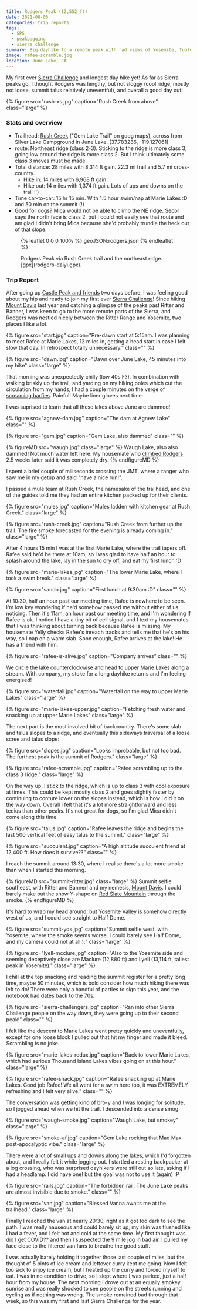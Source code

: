 ```yaml
---
title: Rodgers Peak (12,552 ft)
date: 2021-08-06
categories: trip reports
tags:
  - SPS
  - peakbagging
  - sierra challenge
summary: Big dayhike to a remote peak with rad views of Yosemite, Tuolumne, and Mammoth. Wildfire smoke.
image: rafee-scramble.jpg
location: June Lake, CA
---
```


My first ever [Sierra Challenge](https://snwburd.com/bob/challenge/2021) and longest day hike yet! As far as Sierra peaks go, I thought Rodgers was lengthy, but not sloggy (cool ridge, mostly not loose, summit talus relatively uneventful), and overall a good day out!

{% figure src="rush-xs.jpg" caption="Rush Creek from above" class="large" %}

### Stats and overview

- Trailhead: [Rush Creek](https://www.fs.usda.gov/recarea/inyo/recreation/camping-cabins/recarea/?recid=20668&actid=43) ("Gem Lake Trail" on goog maps), across from Silver Lake Campground in June Lake. (37.783236, -119.127061)
- route: Northeast ridge (class 2-3). Sticking to the ridge is more class 3, going low around the ridge is more class 2. But I think ultimately some class 3 moves must be made.
- Total distance: 28 miles with 8,314 ft gain. 22.3 mi trail and 5.7 mi cross-country.
  - Hike in: 14 miles with 6,968 ft gain
  - Hike out: 14 miles with 1,374 ft gain. Lots of ups and downs on the trail :')
- Time car-to-car: 15 hr 15 min. With 1.5 hour swim/nap at Marie Lakes :D and 50 min on the summit (!)
- Good for dogs? Mica would not be able to climb the NE ridge. Secor says the north face is class 2, but I could not easily see that route and am glad I didn't bring Mica because she'd probably trundle the heck out of that slope.

<figure>

{% leaflet 0 0 0 100% %}
geoJSON:rodgers.json
{% endleaflet %}
<figcaption>
Rodgers Peak via Rush Creek trail and the northeast ridge. [gpx](rodgers-daiyi.gpx).

</figcaption>
</figure>

### Trip Report

After going up [Castle Peak and friends](/blog/castle-peak) two days before, I was feeling good about my hip and ready to join my first ever [Sierra Challenge](https://snwburd.com/bob/challenge/2021)! Since hiking [Mount Davis](/blog/Mount-Davis) last year and catching a glimpse of the peaks past Ritter and Banner, I was keen to go to the more remote parts of the Sierra, and Rodgers was nestled nicely between the Ritter Range and Yosemite, two places I like a lot.

{% figure src="start.jpg" caption="Pre-dawn start at 5:15am. I was planning to meet Rafee at Marie Lakes, 12 miles in, getting a head start in case I felt slow that day. In retrospect totally unnecessary." class="" %}

{% figure src="dawn.jpg" caption="Dawn over June Lake, 45 minutes into my hike" class="large" %}

That morning was unexpectedly chilly (low 40s F?). In combination with walking briskly up the trail, and yarding on my hiking poles which cut the circulation from my hands, I had a couple minutes on the verge of [screaming barfies](https://gripped.com/profiles/screaming-barfies-why-and-how-to-avoid). Painful! Maybe liner gloves next time.

I was suprised to learn that all these lakes above June are dammed!

<div class="photos large">
{% figure src="agnew-dam.jpg" caption="The dam at Agnew Lake" class="" %}

{% figure src="gem.jpg" caption="Gem Lake, also dammed" class="" %}
</div>

{% figureMD src="waugh.jpg" class="large" %}
Waugh Lake, also also dammed! Not much water left here. My housemate who [climbed Rodgers](https://www.peakbagger.com/climber/ascent.aspx?aid=1740989) 2.5 weeks later said it was completely dry.
{% endfigureMD %}

I spent a brief couple of miliseconds crossing the JMT, where a ranger who saw me in my getup and said "have a nice run!".

I passed a mule team at Rush Creek, the namesake of the trailhead, and one of the guides told me they had an entire kitchen packed up for their clients.

{% figure src="mules.jpg" caption="Mules ladden with kitchen gear at Rush Creek." class="large" %}

{% figure src="rush-creek.jpg" caption="Rush Creek from further up the trail. The fire smoke forecasted for the evening is already coming in." class="large" %}

After 4 hours 15 min I was at the first Marie Lake, where the trail tapers off. Rafee said he'd be there at 10am, so I was glad to have half an hour to splash around the lake, lay in the sun to dry off, and eat my first lunch :D

{% figure src="marie-lakes.jpg" caption="The lower Marie Lake, where I took a swim break." class="large" %}

{% figure src="sando.jpg" caption="First lunch at 9:30am :D" class="" %}

At 10:30, half an hour past our meeting time, Rafee is nowhere to be seen. I'm low key wondering if he'd somehow passed me without either of us noticing. Then it's 11am, an hour past our meeting time, and I'm wondering if Rafee is ok. I notice I have a tiny bit of cell signal, and I text my housemates that I was thinking about turning back because Rafee is missing. My housemate Yelly checks Rafee's inreach tracks and tells me that he's on his way, so I nap on a warm slab. Soon enough, Rafee arrives at the lake! He has a friend with him.

{% figure src="rafee-is-alive.jpg" caption="Company arrives" class="" %}

We circle the lake counterclockwise and head to upper Marie Lakes along a stream. With company, my stoke for a long dayhike returns and I'm feeling energised!

{% figure src="waterfall.jpg" caption="Waterfall on the way to upper Marie Lakes" class="large" %}

{% figure src="marie-lakes-upper.jpg" caption="Fetching fresh water and snacking up at upper Marie Lakes" class="large" %}

The next part is the most involved bit of backcountry. There's some slab and talus slopes to a ridge, and eventually this sideways traversal of a loose scree and talus slope:

{% figure src="slopes.jpg" caption="Looks improbable, but not too bad. The furthest peak is the summit of Rodgers." class="large" %}

{% figure src="rafee-scramble.jpg" caption="Rafee scrambling up to the class 3 ridge." class="large" %}

On the way up, I stick to the ridge, which is up to class 3 with cool exposure at times. This could be kept mostly class 2 and goes slightly faster by continuing to conture lower on the slopes instead, which is how I did it on the way down. Overall I felt that it's a lot more straightforward and less tedius than other peaks. It's not great for dogs, so I'm glad Mica didn't come along this time.

{% figure src="talus.jpg" caption="Rafee leaves the ridge and begins the last 500 vertical feet of easy talus to the summit." class="large" %}

{% figure src="succulent.jpg" caption="A high altitude succulent friend at 12,400 ft. How does it survive??" class="" %}

I reach the summit around 13:30, where I realise there's a lot more smoke than when I started this morning.

{% figureMD src="summit-ritter.jpg" class="large" %}
Summit selfie southeast, with Ritter and Banner! and my nemesis, [Mount Davis](../Mount-Davis). I could barely make out the snow Y-shape on [Red Slate Mountain](../Red-Slate-Mountain) through the smoke.
{% endfigureMD %} 

It's hard to wrap my head around, but Yosemite Valley is somehow directly west of us, and I could see straight to Half Dome.

{% figure src="summit-yos.jpg" caption="Summit selfie west, with Yosemite, where the smoke seems worse. I could barely see Half Dome, and my camera could not at all ):" class="large" %}

{% figure src="lyell-mcclure.jpg" caption="Also to the Yosemite side and seeming deceptively close are Maclure (12,880 ft) and Lyell (13,114 ft, tallest peak in Yosemite)." class="large" %}

I chill at the top snacking and reading the summit register for a pretty long time, maybe 50 minutes, which is bold consider how much hiking there was left to do! There were only a handful of parties to sign this year, and the notebook had dates back to the 70s.

{% figure src="sierra-challengers.jpg" caption="Ran into other Sierra Challenge people on the way down, they were going up to their second peak!" class="" %}

I felt like the descent to Marie Lakes went pretty quickly and uneventfully, except for one loose block I pulled out that hit my finger and made it bleed. Scrambling is no joke.

{% figure src="marie-lakes-redux.jpg" caption="Back to lower Marie Lakes, which had serious Thousand Island Lakes vibes going on at this hour." class="large" %}

{% figure src="rafee-snack.jpg" caption="Rafee snacking up at Marie Lakes. Good job Rafee! We all went for a swim here too, it was EXTREMELY refreshing and I felt very alive." class="" %}

The conversation was getting kind of bro-y and I was longing for solitude, so I jogged ahead when we hit the trail. I descended into a dense smog.

{% figure src="waugh-smoke.jpg" caption="Waugh Lake, but smokey" class="large" %}

{% figure src="smoke-af.jpg" caption="Gem Lake rocking that Mad Max post-apocalyptic vibe." class="large" %}

There were a lot of small ups and downs along the lakes, which I'd forgotten about, and I really felt it while jogging out. I startled a resting backpacker at a log crossing, who was surprised dayhikers were still out so late, asking if I had a headlamp. I did have one! but the goal was not to use it (again) :P

{% figure src="rails.jpg" caption="The forbidden rail. The June Lake peaks are almost invisible due to smoke." class="" %}

{% figure src="van.jpg" caption="Blessed Vanna awaits me at the trailhead." class="large" %}

Finally I reached the van at nearly 20:30, right as it got too dark to see the path. I was really nauseous and could barely sit up, my skin was flushed like I had a fever, and I felt hot and cold at the same time. My first thought was did I get COVID?? and then I suspected the 9 mile jog in bad air. I pulled my face close to the filtered van fans to breathe the good stuff.

I was actually barely holding it together those last couple of miles, but the thought of 5 pints of ice cream and leftover curry kept me going. Now I felt too sick to enjoy ice cream, but I heated up the curry and forced myself to eat. I was in no condition to drive, so I slept where I was parked, just a half hour from my house. The next morning I drove out at an equally smokey sunrise and was really shocked to see people on the streets running and cycling as if nothing was wrong. The smoke remained bad through that week, so this was my first and last Sierra Challenge for the year.
